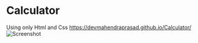 # Calculator
Using only Html and Css
https://devmahendraprasad.github.io/Calculator/
![Screenshot ](https://github.com/user-attachments/assets/be7d1e3c-b644-4ebd-a5bf-65c465b8cc29)
